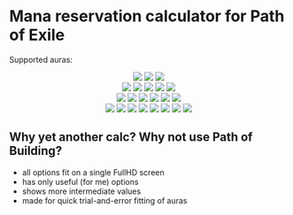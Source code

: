 # Mana reservation calculator for Path of Exile

Supported auras:

<div align="center">
  <img src="https://web.poecdn.com/image/Art/2DArt/SkillIcons/auraregen.png">
  <img src="https://web.poecdn.com/image/Art/2DArt/SkillIcons/auramana.png">
  <img src="https://web.poecdn.com/image/Art/2DArt/SkillIcons/auracrit.png"><br>
  <img src="https://web.poecdn.com/image/Art/2DArt/SkillIcons/HeraldofAsh.png">
  <img src="https://web.poecdn.com/image/Art/2DArt/SkillIcons/HeraldofIce.png">
  <img src="https://web.poecdn.com/image/Art/2DArt/SkillIcons/HeraldofThunder.png">
  <img src="https://web.poecdn.com/image/Art/2DArt/SkillIcons/HeraldOfLight.png">
  <img src="https://web.poecdn.com/image/Art/2DArt/SkillIcons/HeraldOfAgony.png"><br>
  <img src="https://web.poecdn.com/image/Art/2DArt/SkillIcons/aurafire.png">
  <img src="https://web.poecdn.com/image/Art/2DArt/SkillIcons/auracold.png">
  <img src="https://web.poecdn.com/image/Art/2DArt/SkillIcons/auralightning.png">
  <img src="https://web.poecdn.com/image/Art/2DArt/SkillIcons/DeliriumAura.png">
  <img src="https://web.poecdn.com/image/Art/2DArt/SkillIcons/auradamage.png">
  <img src="https://web.poecdn.com/image/Art/2DArt/SkillIcons/SpellDamageAura.png"><br>
  <img src="https://web.poecdn.com/image/Art/2DArt/SkillIcons/auraresist.png">
  <img src="https://web.poecdn.com/image/Art/2DArt/SkillIcons/aurafireresist.png">
  <img src="https://web.poecdn.com/image/Art/2DArt/SkillIcons/auracoldresist.png">
  <img src="https://web.poecdn.com/image/Art/2DArt/SkillIcons/auralightningresist.png">
  <img src="https://web.poecdn.com/image/Art/2DArt/SkillIcons/auraarmour.png">
  <img src="https://web.poecdn.com/image/Art/2DArt/SkillIcons/auraenergy.png">
  <img src="https://web.poecdn.com/image/Art/2DArt/SkillIcons/auraevasion.png">
  <img src="https://web.poecdn.com/image/Art/2DArt/SkillIcons/auraspeed.png">

</div align="center">

## Why yet another calc? Why not use Path of Building?

- all options fit on a single FullHD screen
- has only useful (for me) options
- shows more intermediate values
- made for quick trial-and-error fitting of auras
